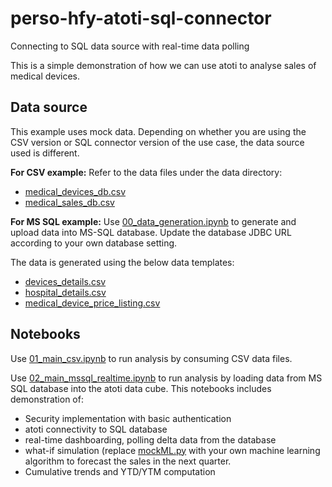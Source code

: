 # perso-hfy-atoti-sql-connector

Connecting to SQL data source with real-time data polling

This is a simple demonstration of how we can use atoti to analyse sales of medical devices.

## Data source

This example uses mock data. Depending on whether you are using the CSV version or SQL connector version of the use case, the data source used is different.

**For CSV example:**
Refer to the data files under the data directory:

- [medical_devices_db.csv](data/medical_devices_db.csv)
- [medical_sales_db.csv](data/medical_sales_db.csv)

**For MS SQL example:**
Use [00_data_generation.ipynb](00_data_generation.ipynb) to generate and upload data into MS-SQL database. Update the database JDBC URL according to your own database setting.

The data is generated using the below data templates:

- [devices_details.csv](data/devices_details.csv)
- [hospital_details.csv](data/hospital_details.csv)
- [medical_device_price_listing.csv](data/medical_device_price_listing.csv)

## Notebooks

Use [01_main_csv.ipynb](01_main_csv.ipynb) to run analysis by consuming CSV data files.

Use [02_main_mssql_realtime.ipynb](02_main_mssql_realtime.ipynb) to run analysis by loading data from MS SQL database into the atoti data cube. This notebooks includes demonstration of:

- Security implementation with basic authentication
- atoti connectivity to SQL database
- real-time dashboarding, polling delta data from the database
- what-if simulation (replace [mockML.py](data/mockML.py) with your own machine learning algorithm to forecast the sales in the next quarter.
- Cumulative trends and YTD/YTM computation
